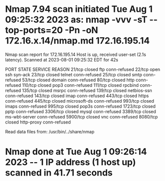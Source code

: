 # Nmap 7.94 scan initiated Tue Aug  1 09:25:32 2023 as: nmap -vvv -sT --top-ports=20 -Pn -oN 172.16.x.14/nmap.md 172.16.195.14
Nmap scan report for 172.16.195.14
Host is up, received user-set (2.1s latency).
Scanned at 2023-08-01 09:25:32 EDT for 42s

PORT     STATE  SERVICE       REASON
21/tcp   closed ftp           conn-refused
22/tcp   open   ssh           syn-ack
23/tcp   closed telnet        conn-refused
25/tcp   closed smtp          conn-refused
53/tcp   closed domain        conn-refused
80/tcp   closed http          conn-refused
110/tcp  closed pop3          conn-refused
111/tcp  closed rpcbind       conn-refused
135/tcp  closed msrpc         conn-refused
139/tcp  closed netbios-ssn   conn-refused
143/tcp  closed imap          conn-refused
443/tcp  closed https         conn-refused
445/tcp  closed microsoft-ds  conn-refused
993/tcp  closed imaps         conn-refused
995/tcp  closed pop3s         conn-refused
1723/tcp closed pptp          conn-refused
3306/tcp closed mysql         conn-refused
3389/tcp closed ms-wbt-server conn-refused
5900/tcp closed vnc           conn-refused
8080/tcp closed http-proxy    conn-refused

Read data files from: /usr/bin/../share/nmap
# Nmap done at Tue Aug  1 09:26:14 2023 -- 1 IP address (1 host up) scanned in 41.71 seconds
